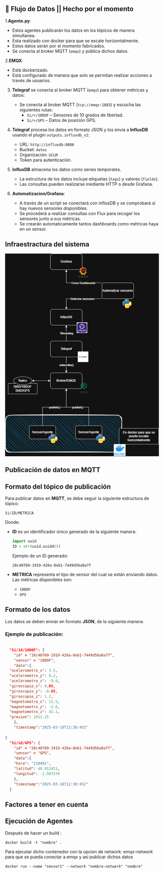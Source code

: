## 🔄 **Flujo de Datos || Hecho por el momento**
1.**Agente.py**:
 - Estos agentes publicarán los datos en los tópicos de manera simultanea.
 - Esta realizado con docker para que se escale horizontalmente.
 - Estos datos serán por el momento fabricados.
 - Se conecta al broker MQTT (`emqx`) y pública dichos datos.


2.**EMQX**:
 - Está dockerizado.
 - Está configurado de manera que solo se permitan realizar acciones a través de usuarios.


3. **Telegraf** se conecta al broker MQTT (`emqx`) para obtener métricas y datos:  
   - Se conecta al broker MQTT (`tcp://emqx:1883`) y escucha las siguientes rutas:  
     - `Si/+/10DOF` – Sensores de 10 grados de libertad.  
     - `Si/+/GPS` – Datos de posición GPS.  
  
4. **Telegraf** procesa los datos en formato JSON y los envía a **InfluxDB** usando el plugin `outputs.influxdb_v2`:
   - URL: `http://influxdb:8086`  
   - Bucket: `datos`  
   - Organización: `UCLM`  
   - Token para autenticación.  

5. **InfluxDB** almacena los datos como series temporales.  
   - La estructura de los datos incluye etiquetas (`tags`) y valores (`fields`).  
   - Las consultas pueden realizarse mediante HTTP o desde Grafana.

6. **Automatizacion/Grafana**:
   - A través de un script se conectará con influxDB y se comprobará si hay nuevos sensores disponibles.
   - Se procederá a realizar consultas con Flux para recoger los sensores junto a sus métricas.
   - Se crearán automaticamente tantos dashboards como métricas haya en un sensor.

## **Infraestractura del sistema**
![Diagrama de la Infraestructura](https://github.com/victorcentellas/SLMD/blob/4cca46f637a19948248fe52d5824018433f119f5/Infraestructura-SLMD.drawio.png)

##  **Publicación de datos en MQTT**
## Formato del tópico de publicación
Para publicar datos en **MQTT**, se debe seguir la siguiente estructura de tópico:

```plaintext
Si/ID/METRICA
```

Donde:
- **ID** es un identificador único generado de la siguiente manera:
  
  ```python
  import uuid
  ID = str(uuid.uuid4())
  ```
  
  Ejemplo de un ID generado:
  
  ```plaintext
  28c40769-1919-420a-8eb1-7449d56a0a7f
  ```
- **METRICA** representa el tipo de sensor del cual se están enviando datos. Las métricas disponibles son:
  
  - `10DOF`
  - `GPS`

## Formato de los datos
Los datos se deben enviar en formato **JSON**, de la siguiente manera:

### Ejemplo de publicación:

```json

  "Si/id/10DOF": {
    "id" = "28c40769-1919-420a-8eb1-7449d56a0a7f",
    "sensor" = "10DOF",
    "data":{
  "acelerometro_x": 3.5,  
  "acelerometro_y": 0.2, 
  "acelerometro_z": -9.8, 
  "giroscopio_x": 0.05,  
  "giroscopio_y": -0.03,  
  "giroscopio_z": 1.2,    
  "magnetometro_x": 12.5, 
  "magnetometro_y": -5.6,
  "magnetometro_z": 42.1, 
  "presion": 1013.25 
    },
    "timestamp":"2025-03-18T12:30:45Z"

}
  "Si/id/GPS": {
    "id" = "28c40769-1919-420a-8eb1-7449d56a0a7f",
    "sensor" = "GPS",
    "data":{
    "hora": "210401",
    "latitud": 40.012421,
    "longitud": -2.987579
    },
    "timestamp":"2025-03-18T12:30:45Z"
  }

```
##  **Factores a tener en cuenta**
## Ejecución de Agentes
Después de hacer un build :
```
docker build -t "nombre" .
```
Para ejecutar dicho contenedor con la opcion de network: emqx-network para que se pueda conectar a emqx y asi publicar dichos datos 
```
docker run --name "sensor1" --network "nombre-network" "nombre"
```

